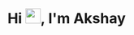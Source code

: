 <h1  align="center">Hi <img  src="https://raw.githubusercontent.com/MartinHeinz/MartinHeinz/master/wave.gif"  width="30">, I'm Akshay</h1>



